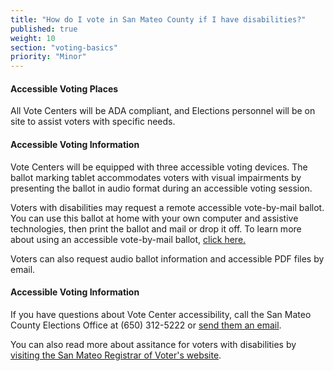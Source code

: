 ```yaml
---
title: "How do I vote in San Mateo County if I have disabilities?"
published: true
weight: 10
section: "voting-basics"
priority: "Minor"
---
```


#### Accessible Voting Places    

All Vote Centers will be ADA compliant, and Elections personnel will be on site to assist voters with specific needs.  

#### Accessible Voting Information    

Vote Centers will be equipped with three accessible voting devices. The ballot marking tablet accommodates voters with visual impairments by presenting the ballot in audio format during an accessible voting session. 

Voters with disabilities may request a remote accessible vote-by-mail ballot. You can use this ballot at home with your own computer and assistive technologies, then print the ballot and mail or drop it off. To learn more about using an accessible vote-by-mail ballot, [click here.](https://www.smcacre.org/accessible-vote-mail) 

Voters can also request audio ballot information and accessible PDF files by email.  

#### Accessible Voting Information  

If you have questions about Vote Center accessibility, call the San Mateo County Elections Office at (650) 312-5222 or [send them an email](mailto:registrar@smcacre.org).

You can also read more about assitance for voters with disabilities by [visiting the San Mateo Registrar of Voter's website](https://www.smcacre.org/assistance-voters-disabilities).